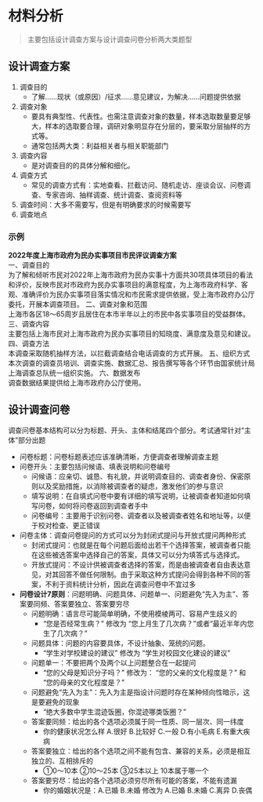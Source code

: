 # 材料分析

> 主要包括设计调查方案与设计调查问卷分析两大类题型

## 设计调查方案

1. 调查目的
   - 了解……现状（或原因）/征求……意见建议，为解决……问题提供依据
2. 调查对象
   - 要具有典型性、代表性。也需注意调查对象的数量，样本选取数量要足够大，样本的选取要合理，调研对象明显存在分层的，要采取分层抽样的方式等。
   - 通常包括两大类：利益相关者与相关职能部门
3. 调查内容
   - 是对调查目的的具体分解和细化。
4. 调查方式
   - 常见的调查方式有：实地查看、拦截访问、随机走访、座谈会议、问卷调查、专家咨询、抽样调查、统计调查、查阅资料等
5. 调查时间：大多不需要写，但是有明确要求的时候需要写
6. 调查地点

### 示例

**2022年度上海市政府为民办实事项目市民评议调查方案**<br/>
一、调查目的<br/>
为了解和倾听市民对2022年上海市政府为民办实事十方面共30项具体项目的看法和评价，反映市民对市政府为民办实事项目的满意程度，为上海市政府科学、客观、准确评价为民办实事项目落实情况和市民需求提供依据，受上海市政府办公厅委托，开展本调查项目。
二、调查对象和范围<br/>
上海市各区18～65周岁且居住在本市半年以上的市民中各实事项目的受益群体。
三、调查内容<br/>
主要包括上海市民对上海市政府为民办实事项目的知晓度、满意度及意见和建议。
四、调查方法<br/>
本调查采取随机抽样方法，以拦截调查结合电话调查的方式开展。
五、组织方式<br/>
本次调查的调查员培训、调查实施、数据汇总、报告撰写等各个环节由国家统计局上海调查总队统一组织实施。
六、数据发布<br/>
调查数据结果提供给上海市政府办公厅使用。

## 设计调查问卷

调查问卷基本结构可以分为标题、开头、主体和结尾四个部分。考试通常针对“主体”部分出题

- 问卷标题：问卷标题表述应该准确清晰，方便调查者理解调查主题
- 问卷开头：主要包括问候语、填表说明和问卷编号
  - 问候语：应亲切、诚恳、有礼貌，并说明调查目的、调查者身份、保密原则以及奖励措施，以消除被调查者的疑虑，激发他们的参与意识
  - 填写说明：在自填式问卷中要有详细的填写说明，让被调查者知道如何填写问卷，如何将问卷返回到调查者手中
  - 问卷编号：主要用于识别问卷、调查者以及被调查者姓名和地址等，以便于校对检查、更正错误
- 问卷主体：调查问卷提问的方式可以分为封闭式提问与开放式提问两种形式
  - 封闭式提问：也就是在每个问题后面给出若干个选择答案，被调查者只能在这些被选答案中选择自己的答案，具体又可以分为填答式与选择式。
  - 开放式提问：不设计供被调查者选择的答案，而是由被调查者自由表达意见，对其回答不做任何限制。由于采取这种方式提问会得到各种不同的答案，不利于资料统计分析，因此在调查问卷中不宜过多
- **问卷设计7原则**：问题明确、问题具体、问题单一、问题避免“先入为主”、答案要同频、答案要独立、答案要穷尽
  - 问题明确：语言尽可能简单明确，不使用模棱两可、容易产生歧义的
    - “您是否经常生病？” 修改为 “您上月生了几次病？”或者“最近半年内您生了几次病？”
  - 问题具体：问题的内容要具体，不设计抽象、笼统的问题。
    - “学生对学校建设的建议” 修改为 “学生对校园文化建设的建议”
  - 问题单一：不要把两个及两个以上问题整合在一起提问
    - “您的父母是知识分子吗？” 修改为： “您的父亲的文化程度是？” 和 “您的母亲的文化程度是？”
  - 问题避免“先入为主”：先入为主是指设计问题时存在某种倾向性暗示，这是要避免的现象
    - “绝大多数中学生混迹饭圈，你混迹哪类饭圈？”
  - 答案要同频：给出的各个选项必须属于同一性质、同一层次、同一纬度
    - 你的健康状况怎么样 A.很好 B.比较好 C.一般 D.有小毛病 E.有重大疾病
  - 答案要独立：给出的各个选项之间不能有包含、兼容的关系，必须是相互独立的、互相排斥的
    - ①0～10本 ②10～25本 ③25本以上 10本属于哪一个
  - 答案要穷尽：给出的各个选项必须穷尽所有可能的答案，不能有遗漏
    - 你的婚姻状况是：A.已婚 B.未婚 修改为 A.已婚 B.未婚 C.离异 D.丧偶
